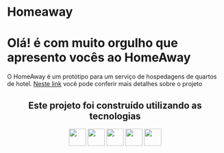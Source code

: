 # Homeaway
# Olá! é com muito orgulho que apresento vocês ao HomeAway
<p>O HomeAway é um protótipo para um serviço de hospedagens de quartos de hotel. <a href="">Neste link</a> você pode conferir mais detalhes sobre o projeto</p>

<h2 align="center">Este projeto foi construído utilizando as tecnologias</h2>
<div align="center">
   <img src="https://cdn.jsdelivr.net/gh/devicons/devicon/icons/react/react-original.svg" width="40" height="40"/>
    <img src="https://cdn.jsdelivr.net/gh/devicons/devicon/icons/typescript/typescript-original.svg" width="40" height="40"/>
   <img src="https://cdn.jsdelivr.net/gh/devicons/devicon/icons/mysql/mysql-original.svg" width="40" height="40"/>
   <img src="https://cdn.jsdelivr.net/gh/devicons/devicon/icons/java/java-original.svg" width="40" height="40"/>
    <img src="https://cdn.jsdelivr.net/gh/devicons/devicon/icons/spring/spring-original.svg" width="40" height="40"/>
</div>
